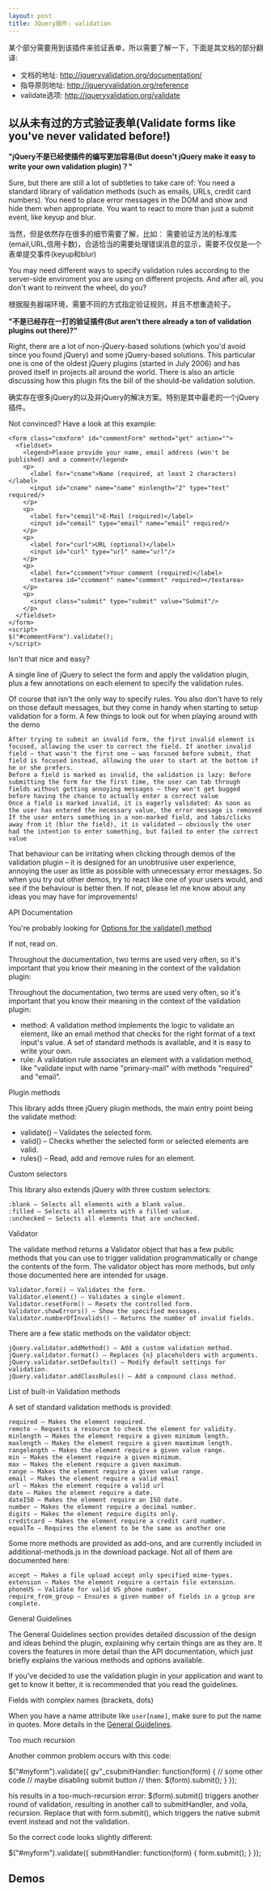 ```yaml
---
layout: post
title: JQuery插件: validation
---
```


某个部分需要用到该插件来验证表单，所以需要了解一下，下面是其文档的部分翻译:

- 文档的地址: http://jqueryvalidation.org/documentation/
- 指导原则地址: http://jqueryvalidation.org/reference
- validate选项: http://jqueryvalidation.org/validate

## 以从未有过的方式验证表单(Validate forms like you've never validated before!)

**"jQuery不是已经使插件的编写更加容易(But doesn't jQuery make it easy to write your own validation plugin)？"**

Sure, but there are still a lot of subtleties to take care of: You need a standard library of validation methods (such as emails, URLs, credit card numbers). You need to place error messages in the DOM and show and hide them when appropriate. You want to react to more than just a submit event, like keyup and blur.

当然，但是依然存在很多的细节需要了解，比如： 需要验证方法的标准库(email,URL,信用卡数)，合适恰当的需要处理错误消息的显示，需要不仅仅是一个表单提交事件(keyup和blur)

You may need different ways to specify validation rules according to the server-side enviroment you are using on different projects. And after all, you don't want to reinvent the wheel, do you?

根据服务器端环境，需要不同的方式指定验证规则，并且不想重造轮子。

**"不是已经存在一打的验证插件(But aren't there already a ton of validation plugins out there)?"**

Right, there are a lot of non-jQuery-based solutions (which you'd avoid since you found jQuery) and some jQuery-based solutions. This particular one is one of the oldest jQuery plugins (started in July 2006) and has proved itself in projects all around the world. There is also an article discussing how this plugin fits the bill of the should-be validation solution.

确实存在很多jQuery的以及非jQuery的解决方案。特别是其中最老的一个jQuery插件。


Not convinced? Have a look at this example:

    <form class="cmxform" id="commentForm" method="get" action="">
      <fieldset>
        <legend>Please provide your name, email address (won't be published) and a comment</legend>
        <p>
          <label for="cname">Name (required, at least 2 characters)</label>
          <input id="cname" name="name" minlength="2" type="text" required/>
        </p>
        <p>
          <label for="cemail">E-Mail (required)</label>
          <input id="cemail" type="email" name="email" required/>
        </p>
        <p>
          <label for="curl">URL (optional)</label>
          <input id="curl" type="url" name="url"/>
        </p>
        <p>
          <label for="ccomment">Your comment (required)</label>
          <textarea id="ccomment" name="comment" required></textarea>
        </p>
        <p>
          <input class="submit" type="submit" value="Submit"/>
        </p>
      </fieldset>
    </form>
    <script>
    $("#commentForm").validate();
    </script>

Isn't that nice and easy?

A single line of jQuery to select the form and apply the validation plugin, plus a few annotations on each element to specify the validation rules.

Of course that isn't the only way to specify rules. You also don't have to rely on those default messages, but they come in handy when starting to setup validation for a form.
A few things to look out for when playing around with the demo

    After trying to submit an invalid form, the first invalid element is focused, allowing the user to correct the field. If another invalid field – that wasn't the first one – was focused before submit, that field is focused instead, allowing the user to start at the bottom if he or she prefers.
    Before a field is marked as invalid, the validation is lazy: Before submitting the form for the first time, the user can tab through fields without getting annoying messages – they won't get bugged before having the chance to actually enter a correct value
    Once a field is marked invalid, it is eagerly validated: As soon as the user has entered the necessary value, the error message is removed
    If the user enters something in a non-marked field, and tabs/clicks away from it (blur the field), it is validated – obviously the user had the intention to enter something, but failed to enter the correct value

That behaviour can be irritating when clicking through demos of the validation plugin – it is designed for an unobtrusive user experience, annoying the user as little as possible with unnecessary error messages. So when you try out other demos, try to react like one of your users would, and see if the behaviour is better then. If not, please let me know about any ideas you may have for improvements!

API Documentation

You're probably looking for [Options for the validate() method](http://jqueryvalidation.org/validate)

If not, read on.

Throughout the documentation, two terms are used very often, so it's important that you know their meaning in the context of the validation plugin:

Throughout the documentation, two terms are used very often, so it's important that you know their meaning in the context of the validation plugin:

-  method: A validation method implements the logic to validate an element, like an email method that checks for the right format of a text input's value. A set of standard methods is available, and it is easy to write your own.
-  rule: A validation rule associates an element with a validation method, like "validate input with name "primary-mail" with methods "required" and "email".

Plugin methods

This library adds three jQuery plugin methods, the main entry point being the validate method:

- validate() – Validates the selected form.
- valid() – Checks whether the selected form or selected elements are valid.
- rules() – Read, add and remove rules for an element.

Custom selectors

This library also extends jQuery with three custom selectors:

    :blank – Selects all elements with a blank value.
    :filled – Selects all elements with a filled value.
    :unchecked – Selects all elements that are unchecked.
Validator

The validate method returns a Validator object that has a few public methods that you can use to trigger validation programmatically or change the contents of the form. The validator object has more methods, but only those documented here are intended for usage.

    Validator.form() – Validates the form.
    Validator.element() – Validates a single element.
    Validator.resetForm() – Resets the controlled form.
    Validator.showErrors() – Show the specified messages.
    Validator.numberOfInvalids() – Returns the number of invalid fields.

There are a few static methods on the validator object:

    jQuery.validator.addMethod() – Add a custom validation method.
    jQuery.validator.format() – Replaces {n} placeholders with arguments.
    jQuery.validator.setDefaults() – Modify default settings for validation.
    jQuery.validator.addClassRules() – Add a compound class method.

List of built-in Validation methods

A set of standard validation methods is provided:

    required – Makes the element required.
    remote – Requests a resource to check the element for validity.
    minlength – Makes the element require a given minimum length.
    maxlength – Makes the element require a given maxmimum length.
    rangelength – Makes the element require a given value range.
    min – Makes the element require a given minimum.
    max – Makes the element require a given maximum.
    range – Makes the element require a given value range.
    email – Makes the element require a valid email
    url – Makes the element require a valid url
    date – Makes the element require a date.
    dateISO – Makes the element require an ISO date.
    number – Makes the element require a decimal number.
    digits – Makes the element require digits only.
    creditcard – Makes the element require a credit card number.
    equalTo – Requires the element to be the same as another one

Some more methods are provided as add-ons, and are currently included in additional-methods.js in the download package. Not all of them are documented here:

    accept – Makes a file upload accept only specified mime-types.
    extension – Makes the element require a certain file extension.
    phoneUS – Validate for valid US phone number.
    require_from_group – Ensures a given number of fields in a group are complete.


General Guidelines

The General Guidelines section provides detailed discussion of the design and ideas behind the plugin, explaining why certain things are as they are. It covers the features in more detail than the API documentation, which just briefly explains the various methods and options available.

If you've decided to use the validation plugin in your application and want to get to know it better, it is recommended that you read the guidelines.

Fields with complex names (brackets, dots)

When you have a name attribute like `user[name]`, make sure to put the name in quotes. More details in the [General Guidelines](http://jqueryvalidation.org/reference).

Too much recursion

Another common problem occurs with this code:

$("#myform").validate({
  gv"_csubmitHandler: function(form) {
    // some other code
    // maybe disabling submit button
    // then:
    $(form).submit();
  }
});

his results in a too-much-recursion error: $(form).submit() triggers another round of validation, resulting in another call to submitHandler, and voila, recursion. Replace that with form.submit(), which triggers the native submit event instead and not the validation.

So the correct code looks slightly different:

$("#myform").validate({
  submitHandler: function(form) {
    form.submit();
  }
});

## Demos


